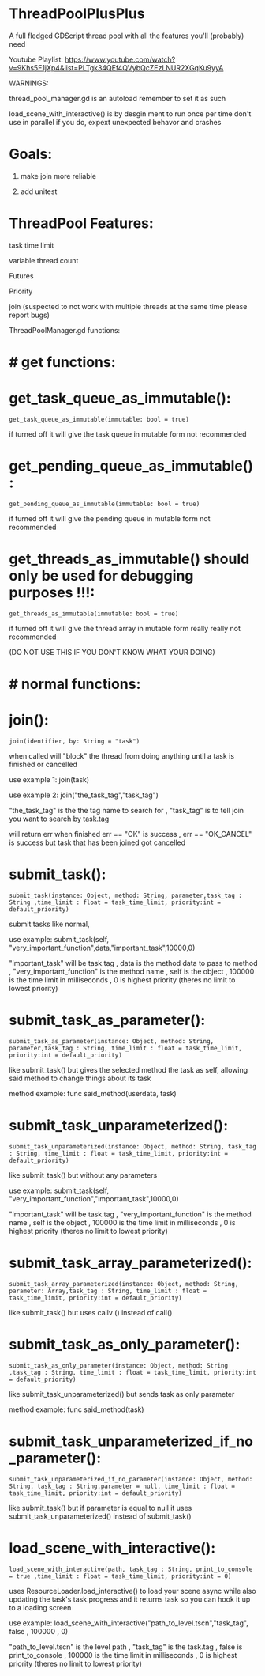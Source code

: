 # ThreadPoolPlusPlus 
A full fledged GDScript thread pool with all the features you'll (probably) need

Youtube Playlist:
https://www.youtube.com/watch?v=9Khs5F1jXp4&list=PLTgk34QEf4QVybQcZEzLNUR2XGqKu9yyA

WARNINGS:

thread_pool_manager.gd is an autoload remember to set it as such

load_scene_with_interactive() is by desgin ment to run once per time don't use in parallel if you do, expext unexpected behavor and crashes

# Goals:
1. make join more reliable

2. add unitest

# ThreadPool Features:
task time limit

variable thread count

Futures

Priority

join (suspected to not work with multiple threads at the same time please report bugs)

ThreadPoolManager.gd functions:

# # get functions:

# get_task_queue_as_immutable():
```GDScript
get_task_queue_as_immutable(immutable: bool = true)
```
if turned off it will give the task queue in mutable form not recommended

# get_pending_queue_as_immutable():
```GDScript
get_pending_queue_as_immutable(immutable: bool = true)
```
if turned off it will give the pending queue in mutable form not recommended

# get_threads_as_immutable() should only be used for debugging purposes !!!:
```GDScript
get_threads_as_immutable(immutable: bool = true)
```
if turned off it will give the thread array in mutable form really really not recommended

(DO NOT USE THIS IF YOU DON'T KNOW WHAT YOUR DOING)

# # normal functions:

# join():
```GDScript
join(identifier, by: String = "task")
```
when called will "block" the thread from doing anything until a task is finished or cancelled

use example 1: join(task)

use example 2: join("the_task_tag","task_tag")

"the_task_tag" is the the tag name to search for
, "task_tag" is to tell join you want to search by task.tag

will return err when finished err == "OK" is success , err == "OK_CANCEL" is success but task that has been joined got cancelled

# submit_task():
```GDScript
submit_task(instance: Object, method: String, parameter,task_tag : String ,time_limit : float = task_time_limit, priority:int = default_priority) 
```
submit tasks like normal,

use example: submit_task(self, "very_important_function",data,"important_task",10000,0)

"important_task" will be task.tag
, data is the method data to pass to method
, "very_important_function" is the method name
, self is the object
, 100000 is the time limit in milliseconds
, 0 is highest priority (theres no limit to lowest priority)

# submit_task_as_parameter():
```GDScript
submit_task_as_parameter(instance: Object, method: String, parameter,task_tag : String, time_limit : float = task_time_limit, priority:int = default_priority)
```
like submit_task() but gives the selected method the task as self, allowing said method to change things about its task 

method example: func said_method(userdata, task)

# submit_task_unparameterized():
```GDScript
submit_task_unparameterized(instance: Object, method: String, task_tag : String, time_limit : float = task_time_limit, priority:int = default_priority) 
```
like submit_task() but without any parameters

use example: submit_task(self, "very_important_function","important_task",10000,0)

"important_task" will be task.tag
, "very_important_function" is the method name
, self is the object
, 100000 is the time limit in milliseconds
, 0 is highest priority (theres no limit to lowest priority)

# submit_task_array_parameterized():
```GDScript
submit_task_array_parameterized(instance: Object, method: String, parameter: Array,task_tag : String, time_limit : float = task_time_limit, priority:int = default_priority)
```
like submit_task() but uses callv () instead of call()

# submit_task_as_only_parameter():
```GDScript
submit_task_as_only_parameter(instance: Object, method: String ,task_tag : String, time_limit : float = task_time_limit, priority:int = default_priority)
```
like submit_task_unparameterized() but sends task as only parameter 

method example: func said_method(task)

# submit_task_unparameterized_if_no_parameter():
```GDScript
submit_task_unparameterized_if_no_parameter(instance: Object, method: String, task_tag : String,parameter = null, time_limit : float = task_time_limit, priority:int = default_priority) 
```
like submit_task() but if parameter is equal to null it uses submit_task_unparameterized() instead of submit_task()

# load_scene_with_interactive():
```GDScript
load_scene_with_interactive(path, task_tag : String, print_to_console = true ,time_limit : float = task_time_limit, priority:int = 0) 
```
uses ResourceLoader.load_interactive() to load your scene async while also updating the task's task.progress and it returns task so you can hook it up to a loading screen

use example: load_scene_with_interactive("path_to_level.tscn","task_tag", false , 100000 , 0)

"path_to_level.tscn" is the level path
, "task_tag" is the task.tag
, false is print_to_console
, 100000 is the time limit in milliseconds
, 0 is highest priority (theres no limit to lowest priority)
